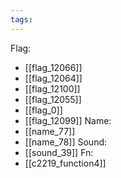 ```yaml
---
tags:
---
```

Flag:
- [[flag_12066]]
- [[flag_12064]]
- [[flag_12100]]
- [[flag_12055]]
- [[flag_0]]
- [[flag_12099]]
Name:
- [[name_77]]
- [[name_78]]
Sound:
- [[sound_39]]
Fn:
- [[c2219_function4]]
